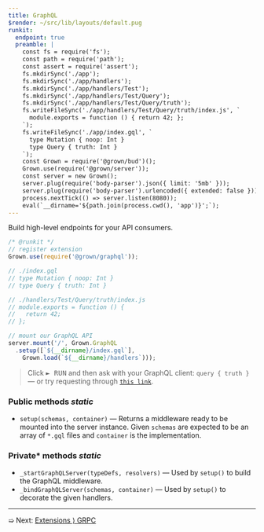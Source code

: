 ```yaml
---
title: GraphQL
$render: ~/src/lib/layouts/default.pug
runkit:
  endpoint: true
  preamble: |
    const fs = require('fs');
    const path = require('path');
    const assert = require('assert');
    fs.mkdirSync('./app');
    fs.mkdirSync('./app/handlers');
    fs.mkdirSync('./app/handlers/Test');
    fs.mkdirSync('./app/handlers/Test/Query');
    fs.mkdirSync('./app/handlers/Test/Query/truth');
    fs.writeFileSync('./app/handlers/Test/Query/truth/index.js', `
      module.exports = function () { return 42; };
    `);
    fs.writeFileSync('./app/index.gql', `
      type Mutation { noop: Int }
      type Query { truth: Int }
    `);
    const Grown = require('@grown/bud')();
    Grown.use(require('@grown/server'));
    const server = new Grown();
    server.plug(require('body-parser').json({ limit: '5mb' }));
    server.plug(require('body-parser').urlencoded({ extended: false }));
    process.nextTick(() => server.listen(8080));
    eval(`__dirname='${path.join(process.cwd(), 'app')}';`);
---
```


Build high-level endpoints for your API consumers.

```js
/* @runkit */
// register extension
Grown.use(require('@grown/graphql'));

// ./index.gql
// type Mutation { noop: Int }
// type Query { truth: Int }

// ./handlers/Test/Query/truth/index.js
// module.exports = function () {
//   return 42;
// };

// mount our GraphQL API
server.mount('/', Grown.GraphQL
  .setup([`${__dirname}/index.gql`],
    Grown.load(`${__dirname}/handlers`)));
```

> Click <kbd>► RUN</kbd> and then ask with your GraphQL client: `query { truth }` &mdash; or try requesting through [`this link`](/?body=query{truth}).

<div id="target"></div>

### Public methods <var>static</var>

- `setup(schemas, container)` &mdash; Returns a middleware ready to be mounted into the server instance. Given `schemas` are expected to be an array of `*.gql` files and `container` is the implementation.

### Private* methods <var>static</var>

- `_startGraphQLServer(typeDefs, resolvers)` &mdash; Used by `setup()` to build the GraphQL middleware.
- `_bindGraphQLServer(schemas, container)` &mdash; Used by `setup()` to decorate the given handlers.

---

➯ Next: [Extensions &rangle; GRPC](./docs/extensions/grpc)
